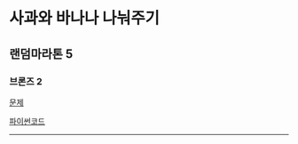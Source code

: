 # 사과와 바나나 나눠주기
## 랜덤마라톤 5
### 브론즈 2
[문제](https://www.acmicpc.net/problem/14914)

[파이썬코드](14914.py)

---